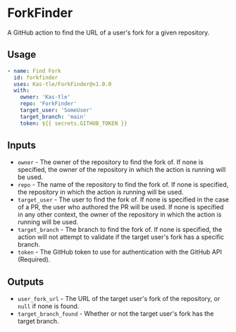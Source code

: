 # ForkFinder

A GitHub action to find the URL of a user's fork for a given repository. 

## Usage

```yaml
- name: Find Fork
  id: forkfinder
  uses: Kas-tle/ForkFinder@v1.0.0
  with:
    owner: 'Kas-tle'
    repo: 'ForkFinder'
    target_user: 'SomeUser'
    target_branch: 'main'
    token: ${{ secrets.GITHUB_TOKEN }}
```

## Inputs

- `owner` - The owner of the repository to find the fork of. If none is specified, the owner of the repository in which the action is running will be used.
- `repo` - The name of the repository to find the fork of. If none is specified, the repository in which the action is running will be used.
- `target_user` - The user to find the fork of. If none is specified in the case of a PR, the user who authored the PR will be used. If none is specified in any other context, the owner of the repository in which the action is running will be used.
- `target_branch` - The branch to find the fork of. If none is specified, the action will not attempt to validate if the target user's fork has a specific branch.
- `token` - The GitHub token to use for authentication with the GitHub API (Required).

## Outputs

- `user_fork_url` - The URL of the target user's fork of the repository, or `null` if none is found.
- `target_branch_found` - Whether or not the target user's fork has the target branch.
